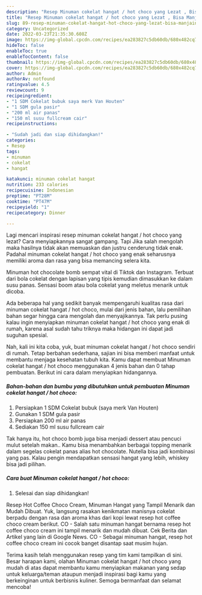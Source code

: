 ```yaml
---
description: "Resep Minuman cokelat hangat / hot choco yang Lezat , Bisa Manjain Lidah"
title: "Resep Minuman cokelat hangat / hot choco yang Lezat , Bisa Manjain Lidah"
slug: 89-resep-minuman-cokelat-hangat-hot-choco-yang-lezat-bisa-manjain-lidah
category: Uncategorized
date: 2022-03-23T21:35:30.608Z
image: https://img-global.cpcdn.com/recipes/ea283827c5db60db/680x482cq70/minuman-cokelat-hangat-hot-choco-foto-resep-utama.jpg
hideToc: false
enableToc: true
enableTocContent: false
thumbnail: https://img-global.cpcdn.com/recipes/ea283827c5db60db/680x482cq70/minuman-cokelat-hangat-hot-choco-foto-resep-utama.jpg
cover: https://img-global.cpcdn.com/recipes/ea283827c5db60db/680x482cq70/minuman-cokelat-hangat-hot-choco-foto-resep-utama.jpg
author: Admin
authorAv: notfound
ratingvalue: 4.5
reviewcount: 9
recipeingredient:
- "1 SDM Cokelat bubuk saya merk Van Houten"
- "1 SDM gula pasir"
- "200 ml air panas"
- "150 ml susu fullcream cair"
recipeinstructions:

- "Sudah jadi dan siap dihidangkan!"
categories:
- Resep
tags:
- minuman
- cokelat
- hangat

katakunci: minuman cokelat hangat 
nutrition: 233 calories
recipecuisine: Indonesian
preptime: "PT28M"
cooktime: "PT47M"
recipeyield: "1"
recipecategory: Dinner

---
```



Lagi mencari inspirasi resep minuman cokelat hangat / hot choco yang lezat? Cara menyiapkannya sangat gampang. Tapi Jika salah mengolah maka hasilnya tidak akan memuaskan dan justru cenderung tidak enak. Padahal minuman cokelat hangat / hot choco yang enak seharusnya memiliki aroma dan rasa yang bisa memancing selera kita.


Minuman hot chocolate bomb sempat vital di Tiktok dan Instagram. Terbuat dari bola cokelat dengan lapisan yang tipis kemudian dimasukkan ke dalam susu panas. Sensasi boom atau bola cokelat yang meletus menarik untuk dicoba.

Ada beberapa hal yang sedikit banyak mempengaruhi kualitas rasa dari minuman cokelat hangat / hot choco, mulai dari jenis bahan, lalu pemilihan bahan segar hingga cara mengolah dan menyajikannya. Tak perlu pusing kalau ingin menyiapkan minuman cokelat hangat / hot choco yang enak di rumah, karena asal sudah tahu triknya maka hidangan ini dapat jadi suguhan spesial.


Nah, kali ini kita coba, yuk, buat minuman cokelat hangat / hot choco sendiri di rumah. Tetap berbahan sederhana, sajian ini bisa memberi manfaat untuk membantu menjaga kesehatan tubuh kita. Kamu dapat membuat Minuman cokelat hangat / hot choco menggunakan 4 jenis bahan dan 0 tahap pembuatan. Berikut ini cara dalam menyiapkan hidangannya.

<!--inarticleads1-->

##### Bahan-bahan dan bumbu yang dibutuhkan untuk pembuatan Minuman cokelat hangat / hot choco:

1. Persiapkan 1 SDM Cokelat bubuk (saya merk Van Houten)
1. Gunakan 1 SDM gula pasir
1. Persiapkan 200 ml air panas
1. Sediakan 150 ml susu fullcream cair


Tak hanya itu, hot choco bomb juga bisa menjadi dessert atau pencuci mulut setelah makan.. Kamu bisa menambahkan berbagai topping menarik dalam segelas cokelat panas alias hot chocolate. Nutella bisa jadi kombinasi yang pas. Kalau pengin mendapatkan sensasi hangat yang lebih, whiskey bisa jadi pilihan. 

<!--inarticleads2-->

##### Cara buat Minuman cokelat hangat / hot choco:


1. Selesai dan siap dihidangkan!

Resep Hot Coffee Choco Cream, Minuman Hangat yang Tampil Menarik dan Mudah Dibuat. Yuk, langsung rasakan kenikmatan manisnya cokelat berpadu dengan rasa dan aroma khas dari kopi lewat resep hot coffee choco cream berikut. CO - Salah satu minuman hangat bernama resep hot coffee choco cream ini tampil menarik dan mudah dibuat. Cek Berita dan Artikel yang lain di Google News. CO - Sebagai minuman hangat, resep hot coffee choco cream ini cocok banget disantap saat musim hujan. 

Terima kasih telah menggunakan resep yang tim kami tampilkan di sini. Besar harapan kami, olahan Minuman cokelat hangat / hot choco yang mudah di atas dapat membantu kamu menyiapkan makanan yang sedap untuk keluarga/teman ataupun menjadi inspirasi bagi kamu yang berkeinginan untuk berbisnis kuliner. Semoga bermanfaat dan selamat mencoba!
